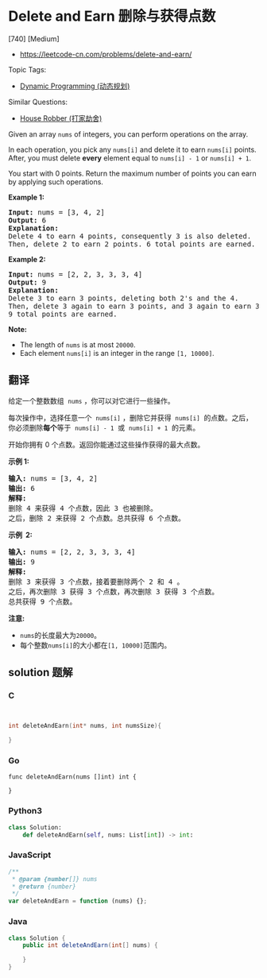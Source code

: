 # Delete and Earn 删除与获得点数

[740] [Medium]

- https://leetcode-cn.com/problems/delete-and-earn/

Topic Tags:

- [Dynamic Programming (动态规划)](https://leetcode-cn.com/tag/dynamic-programming/)

Similar Questions:

- [House Robber (打家劫舍)](https://leetcode-cn.com/problems/house-robber/)

Given an array `nums` of integers, you can perform operations on the array.

In each operation, you pick any `nums[i]` and delete it to earn `nums[i]` points. After, you must delete **every** element equal to `nums[i] - 1` or `nums[i] + 1`.

You start with 0 points. Return the maximum number of points you can earn by applying such operations.

**Example 1:**

<pre><b>Input:</b> nums = [3, 4, 2]
<b>Output:</b> 6
<b>Explanation:</b> 
Delete 4 to earn 4 points, consequently 3 is also deleted.
Then, delete 2 to earn 2 points. 6 total points are earned.
</pre>

**Example 2:**

<pre><b>Input:</b> nums = [2, 2, 3, 3, 3, 4]
<b>Output:</b> 9
<b>Explanation:</b> 
Delete 3 to earn 3 points, deleting both 2's and the 4.
Then, delete 3 again to earn 3 points, and 3 again to earn 3 points.
9 total points are earned.
</pre>

**Note:**

- The length of `nums` is at most `20000`.
- Each element `nums[i]` is an integer in the range `[1, 10000]`.

## 翻译

给定一个整数数组  `nums` ，你可以对它进行一些操作。

每次操作中，选择任意一个  `nums[i]` ，删除它并获得  `nums[i]`  的点数。之后，你必须删除**每个**等于  `nums[i] - 1`  或  `nums[i] + 1`  的元素。

开始你拥有 0 个点数。返回你能通过这些操作获得的最大点数。

**示例 1:**

<pre><strong>输入:</strong> nums = [3, 4, 2]
<strong>输出:</strong> 6
<strong>解释:</strong> 
删除 4 来获得 4 个点数，因此 3 也被删除。
之后，删除 2 来获得 2 个点数。总共获得 6 个点数。
</pre>

**示例  2:**

<pre><strong>输入:</strong> nums = [2, 2, 3, 3, 3, 4]
<strong>输出:</strong> 9
<strong>解释:</strong> 
删除 3 来获得 3 个点数，接着要删除两个 2 和 4 。
之后，再次删除 3 获得 3 个点数，再次删除 3 获得 3 个点数。
总共获得 9 个点数。
</pre>

**注意:**

- `nums`的长度最大为`20000`。
- 每个整数`nums[i]`的大小都在`[1, 10000]`范围内。

## solution 题解

### C

```c


int deleteAndEarn(int* nums, int numsSize){

}


```

### Go

```golang
func deleteAndEarn(nums []int) int {

}
```

### Python3

```python
class Solution:
    def deleteAndEarn(self, nums: List[int]) -> int:

```

### JavaScript

```javascript
/**
 * @param {number[]} nums
 * @return {number}
 */
var deleteAndEarn = function (nums) {};
```

### Java

```java
class Solution {
    public int deleteAndEarn(int[] nums) {

    }
}
```
